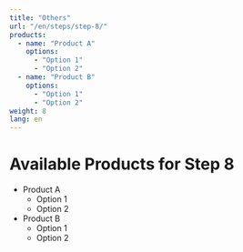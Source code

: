 ```yaml
---
title: "Others"
url: "/en/steps/step-8/"
products:
  - name: "Product A"
    options:
      - "Option 1"
      - "Option 2"
  - name: "Product B"
    options:
      - "Option 1"
      - "Option 2"
weight: 8
lang: en
---
```


# Available Products for Step 8

- Product A
  - Option 1
  - Option 2
- Product B
  - Option 1
  - Option 2